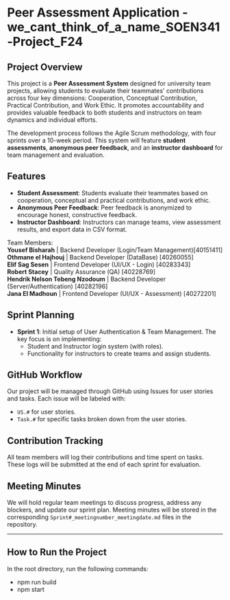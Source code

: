 # Peer Assessment Application - we_cant_think_of_a_name_SOEN341-Project_F24

## Project Overview
This project is a **Peer Assessment System** designed for university team projects, allowing students to evaluate their teammates' contributions across four key dimensions: Cooperation, Conceptual Contribution, Practical Contribution, and Work Ethic. It promotes accountability and provides valuable feedback to both students and instructors on team dynamics and individual efforts. 

The development process follows the Agile Scrum methodology, with four sprints over a 10-week period. This system will feature **student assessments**, **anonymous peer feedback**, and an **instructor dashboard** for team management and evaluation.

## Features
- **Student Assessment**: Students evaluate their teammates based on cooperation, conceptual and practical contributions, and work ethic.
- **Anonymous Peer Feedback**: Peer feedback is anonymized to encourage honest, constructive feedback.
- **Instructor Dashboard**: Instructors can manage teams, view assessment results, and export data in CSV format.

Team Members:  
**Yousef Bisharah** | Backend Developer (Login/Team Management)[40151411]  
**Othmane el Hajhouj** | Backend Developer (DataBase) [40260055]   
**Elif Sag Sesen** | Frontend Developer (UI/UX - Login) [40283343]  
**Robert Stacey** | Quality Assurance (QA) [40228769]   
**Hendrik Nelson Tebeng Nzodoum** | Backend Developer (Server/Authentication) [40282196]  
**Jana El Madhoun** | Frontend Developer (UI/UX - Assessment) [40272201]  

## Sprint Planning
- **Sprint 1**: Initial setup of User Authentication & Team Management. The key focus is on implementing:
  - Student and Instructor login system (with roles).
  - Functionality for instructors to create teams and assign students.

## GitHub Workflow
Our project will be managed through GitHub using Issues for user stories and tasks. Each issue will be labeled with:
- `US.#` for user stories.
- `Task.#` for specific tasks broken down from the user stories.

## Contribution Tracking
All team members will log their contributions and time spent on tasks. These logs will be submitted at the end of each sprint for evaluation.

## Meeting Minutes
We will hold regular team meetings to discuss progress, address any blockers, and update our sprint plan. Meeting minutes will be stored in the corresponding `Sprint#_meetingnumber_meetingdate.md` files in the repository.

---

## How to Run the Project
In the root directory, run the following commands:
- npm run build
- npm start
